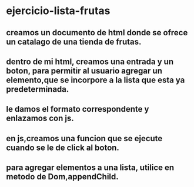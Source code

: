 # ejercicio-lista-frutas
## creamos un documento de html donde se ofrece un catalago de una tienda de frutas.

## dentro de mi html, creamos una entrada y un boton, para permitir al usuario agregar un elemento,que se incorpore a la lista que esta ya predeterminada.

## le damos el formato correspondente y enlazamos con js.

## en js,creamos una funcion que se ejecute cuando se le de click al boton.

## para agregar elementos a una lista, utilice en metodo de Dom,appendChild.

